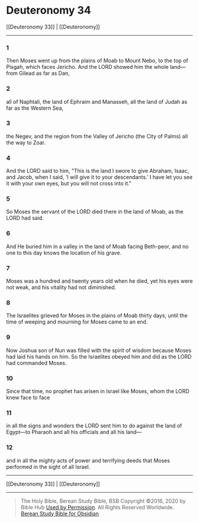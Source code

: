 # Deuteronomy 34

[[Deuteronomy 33]] | [[Deuteronomy]]

---

### 1
Then Moses went up from the plains of Moab to Mount Nebo, to the top of Pisgah, which faces Jericho. And the LORD showed him the whole land—from Gilead as far as Dan,

### 2
all of Naphtali, the land of Ephraim and Manasseh, all the land of Judah as far as the Western Sea,

### 3
the Negev, and the region from the Valley of Jericho (the City of Palms) all the way to Zoar.

### 4
And the LORD said to him, "This is the land I swore to give Abraham, Isaac, and Jacob, when I said, 'I will give it to your descendants.' I have let you see it with your own eyes, but you will not cross into it."

### 5
So Moses the servant of the LORD died there in the land of Moab, as the LORD had said.

### 6
And He buried him in a valley in the land of Moab facing Beth-peor, and no one to this day knows the location of his grave.

### 7
Moses was a hundred and twenty years old when he died, yet his eyes were not weak, and his vitality had not diminished.

### 8
The Israelites grieved for Moses in the plains of Moab thirty days, until the time of weeping and mourning for Moses came to an end.

### 9
Now Joshua son of Nun was filled with the spirit of wisdom because Moses had laid his hands on him. So the Israelites obeyed him and did as the LORD had commanded Moses.

### 10
Since that time, no prophet has arisen in Israel like Moses, whom the LORD knew face to face

### 11
in all the signs and wonders the LORD sent him to do against the land of Egypt—to Pharaoh and all his officials and all his land—

### 12
and in all the mighty acts of power and terrifying deeds that Moses performed in the sight of all Israel.

---

[[Deuteronomy 33]] | [[Deuteronomy]]

---

> The Holy Bible, Berean Study Bible, BSB
> Copyright &copy;2016, 2020 by Bible Hub
> [Used by Permission](https://berean.bible/terms.htm). All Rights Reserved Worldwide.
> [Berean Study Bible for Obsidian](https://github.com/gapmiss/berean-study-bible-for-obsidian)

